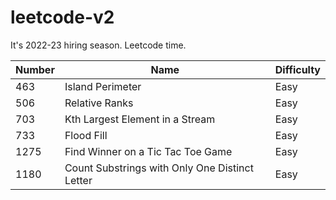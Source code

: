 # leetcode-v2

It's 2022-23 hiring season. Leetcode time.

| Number | Name                                           | Difficulty |
| ------ | ---------------------------------------------- | ---------- |
| 463    | Island Perimeter                               | Easy       |
| 506    | Relative Ranks                                 | Easy       |
| 703    | Kth Largest Element in a Stream                | Easy       |
| 733    | Flood Fill                                     | Easy       |
| 1275   | Find Winner on a Tic Tac Toe Game              | Easy       |
| 1180   | Count Substrings with Only One Distinct Letter | Easy       |
